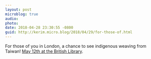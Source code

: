 ```yaml
---
layout: post
microblog: true
audio: 
photo: 
date: 2018-04-28 23:30:55 -0800
guid: http://kerim.micro.blog/2018/04/29/for-those-of.html
---
```

For those of you in London, a chance to see indigenous weaving from Taiwan! [May 12th at the British Library](https://www.bl.uk/events/atayal-weavers-of-taiwan).
